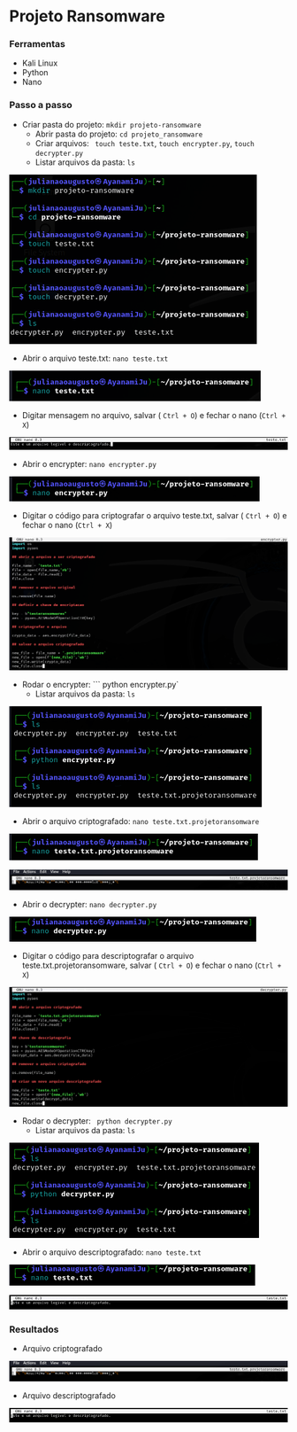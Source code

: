 # Projeto Ransomware

### Ferramentas

- Kali Linux
- Python
- Nano

### Passo a passo

- Criar pasta do projeto: ``` mkdir projeto-ransomware ```
  - Abrir pasta do projeto: ``` cd projeto_ransomware ```
  - Criar arquivos: ``` touch teste.txt```, ```touch encrypter.py```, ```touch decrypter.py```
  - Listar arquivos da pasta: ```ls```

![Alt text](./01.png)

- Abrir o arquivo teste.txt: ``` nano teste.txt ```

![Alt text](./02.png)

  - Digitar mensagem no arquivo, salvar ( ```Ctrl + O```) e fechar o nano (```Ctrl + X```)

![Alt text](./03.png)

- Abrir o encrypter: ``` nano encrypter.py ```
 
![Alt text](./04.png)

  - Digitar o código para criptografar o arquivo teste.txt, salvar ( ```Ctrl + O```) e fechar o nano (```Ctrl + X```)
   
![Alt text](./05.png)

- Rodar o encrypter: ``` python encrypter.py`
  - Listar arquivos da pasta: ``` ls ```

![Alt text](./06.png)

  - Abrir o arquivo criptografado: ``` nano teste.txt.projetoransomware ```

![Alt text](./07.png)

![Alt text](./08.png)

- Abrir o decrypter: ``` nano decrypter.py ```
 
![Alt text](./09.png)

  - Digitar o código para descriptografar o arquivo teste.txt.projetoransomware, salvar ( ```Ctrl + O```) e fechar o nano (```Ctrl + X```)
   
![Alt text](./10.png)

- Rodar o decrypter: ``` python decrypter.py```
  - Listar arquivos da pasta: ``` ls ```

![Alt text](./11.png)

  - Abrir o arquivo descriptografado: ``` nano teste.txt ```

![Alt text](./12.png)

![Alt text](./13.png)

### Resultados

- Arquivo criptografado

![Alt text](./08.png)

- Arquivo descriptografado

![Alt text](./13.png)
